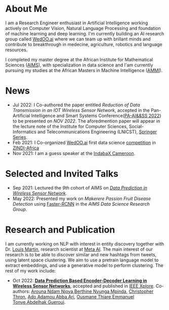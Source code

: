# About Me

I am a Research Engineer enthusiast in Artificial Intelligence working actively on Computer Vision, Natural Language Processing and foundation of machine learning and deep learning. I'm currently building an AI research group called [WedOO.ai](https://www.linkedin.com/company/wedoo-ai/) where we can team up with brillant minds and contribute to breakthrough in medecine, agriculture, robotics and language resources.

I completed my master degree at the African Institute for Mathematical Sciences ([AIMS](https://aims-cameroon.org)), with specialization in data science and I'am currently pursuing my studies at the African Masters in Machine Intelligence ([AMMI](https://aimsammi.org)).

# News

- Jul 2022: I Co-authored the paper entitled _Reduction of Data Transmission in an IOT Wireless Sensor Network_, accepted in the Pan-Artificial Intelligence and Smart Systems Conference([PA-AI&&SS 2022](https://paaiss.com)) to be presented on _NOV 2022_. The aforedmention paper will appear in the lecture note of the Institute for Computer Sciences, Social-Informatics and Telecommunications Engineering (LNICST), [Springer Series](https://www.springer.com/series/8197).
- Feb 2021: I Co-organized [WedOO.ai](https://www.linkedin.com/company/wedoo-ai/) first data science [competition](https://zindi.africa/competitions/cameroon-fraud-detection-in-electricity-and-gas-consumption-challenge) in [ZINDI-Africa](https://zindi.africa)
- Nov 2021: I am a guess speaker at the [IndabaX Cameroon](https://deeplearningindaba.com/2021/indabax/indabax-cameroon/).
 
 # Selected and Invited Talks
 
 - Sep 2021: Lectured the _9th_ cohort of AIMS on [_Data Prediction in Wireless Sensor Network_](https://aims-cameroon.org/researcher/2021-alumnus-allassan-nkeng-lectures-students-on-data-prediction-in-wireless-sensor-networks/).
 - May 2022: Presented my work on _Makerere Passion Fruit Disease Detection_ using [Faster-RCNN](https://arxiv.org/abs/1506.01497) in the _AIMS Data Science Research Group_.

# Research and Publication

I am currently working on NLP with interest in entity discovery together with Dr. [Louis Martin](https://louismartin.eu), research scientist at [Meta AI](https://ai.facebook.com). The main interest of our research is to be able to discover similar and  new hashtags from tweets, using latent space clustering. We aim to use a pretrain language model to extract embeddings, and use a generative model to perform clustering. The rest of my work include:

- Oct 2022: **[Data Prediction Based Encoder-Decoder Learning in Wireless Sensor Networks](https://ieeexplore.ieee.org/document/9915570)**, accepted and published in [IEEE Xplore](https://ieeexplore.ieee.org). Co-authors: [Arouna Ndam Njoya](https://ieeexplore.ieee.org/author/37085710472),[Berthine Nyunga Mpinda](https://ieeexplore.ieee.org/author/37089569374), [Christopher Thron](https://ieeexplore.ieee.org/author/37085676820), [Ado Adamou Abba Ari](https://ieeexplore.ieee.org/author/37086960635), [Ousmane Thiare](https://ieeexplore.ieee.org/author/37832417100),[Emmanuel Tonye](https://ieeexplore.ieee.org/author/37603754000),[Abdelhak Gueroui](https://ieeexplore.ieee.org/author/37284836300).


